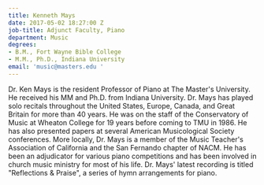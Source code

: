 ```yaml
---
title: Kenneth Mays
date: 2017-05-02 18:27:00 Z
job-title: Adjunct Faculty, Piano
department: Music
degrees:
- B.M., Fort Wayne Bible College
- M.M., Ph.D., Indiana University
email: 'music@masters.edu '
---
```


Dr. Ken Mays is the resident Professor of Piano at The Master's University.  He received his MM and Ph.D. from Indiana University.  Dr. Mays has played solo recitals throughout the United States, Europe, Canada, and Great Britain for more than 40 years.  He was on the staff of the Conservatory of Music at Wheaton College for 19 years before coming to TMU in 1986.  He has also presented papers at several American Musicological Society conferences. More locally, Dr. Mays is a member of the Music Teacher's Association of California and the San Fernando chapter of NACM.  He has been an adjudicator for various piano competitions and has been involved in church music ministry for most of his life.  Dr. Mays' latest recording is titled "Reflections & Praise", a series of hymn arrangements for piano.